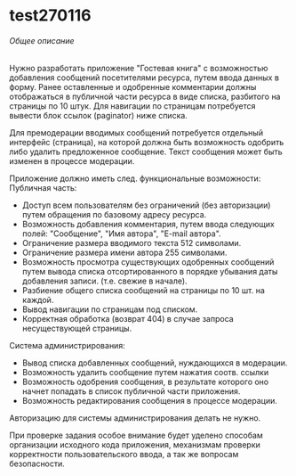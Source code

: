 # test270116

###### Общее описание

Нужно разработать приложение "Гостевая книга" с возможностью добавления сообщений посетителями ресурса, путем ввода данных в форму. Ранее оставленные и одобренные комментарии должны отображаться в публичной части ресурса в виде списка, разбитого на страницы по 10 штук. Для навигации по страницам потребуется вывести блок ссылок (paginator) ниже списка. 

Для премодерации вводимых сообщений потребуется отдельный интерфейс (страница), на которой должна быть возможность одобрить либо удалить предложенное сообщение. Текст сообщения может быть изменен в процессе модерации.

Приложение должно иметь след. функциональные возможности:
Публичная часть:
- Доступ всем пользователям без ограничений (без авторизации) путем обращения по базовому адресу ресурса.
- Возможность добавления комментария, путем ввода следующих полей: "Сообщение", "Имя автора", "E-mail автора".
- Ограничение размера вводимого текста 512 символами.
- Ограничение размера имени автора 255 символами.
- Возможность просмотра существующих одобренных сообщений путем вывода списка отсортированного в порядке убывания даты добавления записи. (т.е. свежие в начале).
- Разбиение общего списка сообщений на страницы по 10 шт. на каждой.
- Вывод навигации по страницам под списком.
- Корректная обработка (возврат 404) в случае запроса несуществующей страницы.
 
Система администрирования:
- Вывод списка добавленных сообщений, нуждающихся в модерации.
- Возможность удалить сообщение путем нажатия соотв. ссылки 
- Возможность одобрения сообщения, в результате которого оно начнет попадать в список публичной части приложения.
- Возможность редактирования сообщения в процессе модерации.

Авторизацию для системы администрирования делать не нужно.

При проверке задания особое внимание будет уделено способам организации исходного кода приложения, механизмам проверки корректности пользовательского ввода, а так же вопросам безопасности.
